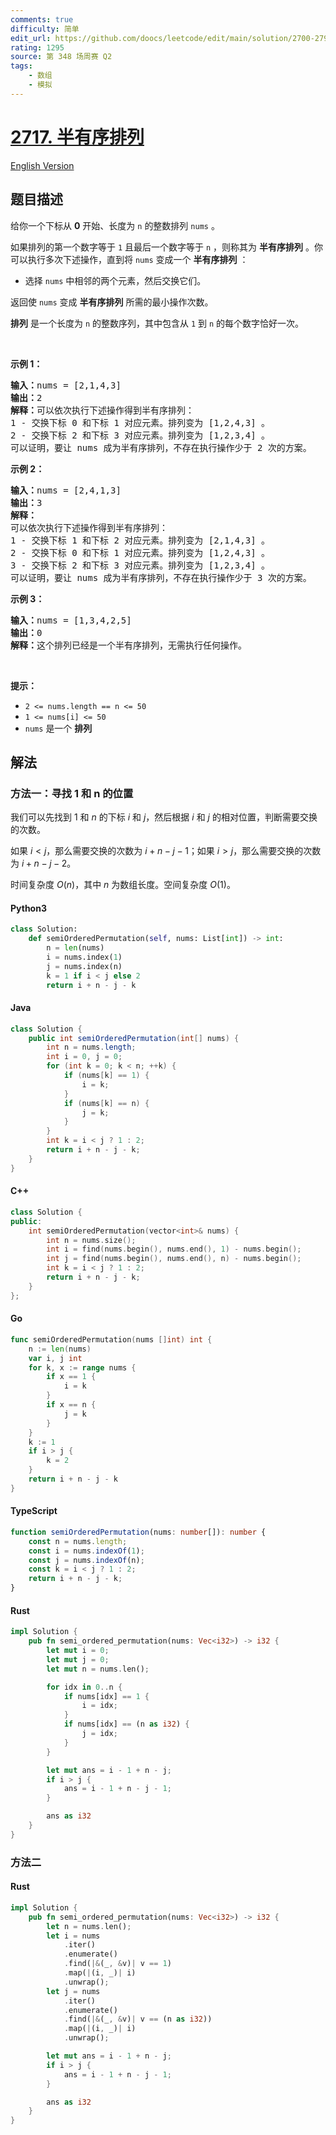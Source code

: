 ```yaml
---
comments: true
difficulty: 简单
edit_url: https://github.com/doocs/leetcode/edit/main/solution/2700-2799/2717.Semi-Ordered%20Permutation/README.md
rating: 1295
source: 第 348 场周赛 Q2
tags:
    - 数组
    - 模拟
---
```


<!-- problem:start -->

# [2717. 半有序排列](https://leetcode.cn/problems/semi-ordered-permutation)

[English Version](/solution/2700-2799/2717.Semi-Ordered%20Permutation/README_EN.md)

## 题目描述

<!-- description:start -->

<p>给你一个下标从 <strong>0</strong> 开始、长度为 <code>n</code> 的整数排列 <code>nums</code> 。</p>

<p>如果排列的第一个数字等于 <code>1</code> 且最后一个数字等于 <code>n</code> ，则称其为 <strong>半有序排列</strong> 。你可以执行多次下述操作，直到将 <code>nums</code> 变成一个 <strong>半有序排列</strong> ：</p>

<ul>
	<li>选择 <code>nums</code> 中相邻的两个元素，然后交换它们。</li>
</ul>

<p>返回使 <code>nums</code> 变成 <strong>半有序排列</strong> 所需的最小操作次数。</p>

<p><strong>排列</strong> 是一个长度为 <code>n</code> 的整数序列，其中包含从 <code>1</code> 到 <code>n</code> 的每个数字恰好一次。</p>

<p>&nbsp;</p>

<p><strong>示例 1：</strong></p>

<pre>
<strong>输入：</strong>nums = [2,1,4,3]
<strong>输出：</strong>2
<strong>解释：</strong>可以依次执行下述操作得到半有序排列：
1 - 交换下标 0 和下标 1 对应元素。排列变为 [1,2,4,3] 。
2 - 交换下标 2 和下标 3 对应元素。排列变为 [1,2,3,4] 。
可以证明，要让 nums 成为半有序排列，不存在执行操作少于 2 次的方案。</pre>

<p><strong>示例 2：</strong></p>

<pre>
<strong>输入：</strong>nums = [2,4,1,3]
<strong>输出：</strong>3
<strong>解释：
</strong>可以依次执行下述操作得到半有序排列：
1 - 交换下标 1 和下标 2 对应元素。排列变为 [2,1,4,3] 。
2 - 交换下标 0 和下标 1 对应元素。排列变为 [1,2,4,3] 。
3 - 交换下标 2 和下标 3 对应元素。排列变为 [1,2,3,4] 。
可以证明，要让 nums 成为半有序排列，不存在执行操作少于 3 次的方案。
</pre>

<p><strong>示例 3：</strong></p>

<pre>
<strong>输入：</strong>nums = [1,3,4,2,5]
<strong>输出：</strong>0
<strong>解释：</strong>这个排列已经是一个半有序排列，无需执行任何操作。
</pre>

<p>&nbsp;</p>

<p><strong>提示：</strong></p>

<ul>
	<li><code>2 &lt;= nums.length == n &lt;= 50</code></li>
	<li><code>1 &lt;= nums[i]&nbsp;&lt;= 50</code></li>
	<li><code>nums</code> 是一个 <strong>排列</strong></li>
</ul>

<!-- description:end -->

## 解法

<!-- solution:start -->

### 方法一：寻找 1 和 n 的位置

我们可以先找到 $1$ 和 $n$ 的下标 $i$ 和 $j$，然后根据 $i$ 和 $j$ 的相对位置，判断需要交换的次数。

如果 $i \lt j$，那么需要交换的次数为 $i + n - j - 1$；如果 $i \gt j$，那么需要交换的次数为 $i + n - j - 2$。

时间复杂度 $O(n)$，其中 $n$ 为数组长度。空间复杂度 $O(1)$。

<!-- tabs:start -->

#### Python3

```python
class Solution:
    def semiOrderedPermutation(self, nums: List[int]) -> int:
        n = len(nums)
        i = nums.index(1)
        j = nums.index(n)
        k = 1 if i < j else 2
        return i + n - j - k
```

#### Java

```java
class Solution {
    public int semiOrderedPermutation(int[] nums) {
        int n = nums.length;
        int i = 0, j = 0;
        for (int k = 0; k < n; ++k) {
            if (nums[k] == 1) {
                i = k;
            }
            if (nums[k] == n) {
                j = k;
            }
        }
        int k = i < j ? 1 : 2;
        return i + n - j - k;
    }
}
```

#### C++

```cpp
class Solution {
public:
    int semiOrderedPermutation(vector<int>& nums) {
        int n = nums.size();
        int i = find(nums.begin(), nums.end(), 1) - nums.begin();
        int j = find(nums.begin(), nums.end(), n) - nums.begin();
        int k = i < j ? 1 : 2;
        return i + n - j - k;
    }
};
```

#### Go

```go
func semiOrderedPermutation(nums []int) int {
	n := len(nums)
	var i, j int
	for k, x := range nums {
		if x == 1 {
			i = k
		}
		if x == n {
			j = k
		}
	}
	k := 1
	if i > j {
		k = 2
	}
	return i + n - j - k
}
```

#### TypeScript

```ts
function semiOrderedPermutation(nums: number[]): number {
    const n = nums.length;
    const i = nums.indexOf(1);
    const j = nums.indexOf(n);
    const k = i < j ? 1 : 2;
    return i + n - j - k;
}
```

#### Rust

```rust
impl Solution {
    pub fn semi_ordered_permutation(nums: Vec<i32>) -> i32 {
        let mut i = 0;
        let mut j = 0;
        let mut n = nums.len();

        for idx in 0..n {
            if nums[idx] == 1 {
                i = idx;
            }
            if nums[idx] == (n as i32) {
                j = idx;
            }
        }

        let mut ans = i - 1 + n - j;
        if i > j {
            ans = i - 1 + n - j - 1;
        }

        ans as i32
    }
}
```

<!-- tabs:end -->

<!-- solution:end -->

<!-- solution:start -->

### 方法二

<!-- tabs:start -->

#### Rust

```rust
impl Solution {
    pub fn semi_ordered_permutation(nums: Vec<i32>) -> i32 {
        let n = nums.len();
        let i = nums
            .iter()
            .enumerate()
            .find(|&(_, &v)| v == 1)
            .map(|(i, _)| i)
            .unwrap();
        let j = nums
            .iter()
            .enumerate()
            .find(|&(_, &v)| v == (n as i32))
            .map(|(i, _)| i)
            .unwrap();

        let mut ans = i - 1 + n - j;
        if i > j {
            ans = i - 1 + n - j - 1;
        }

        ans as i32
    }
}
```

<!-- tabs:end -->

<!-- solution:end -->

<!-- problem:end -->
